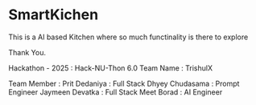 # SmartKichen

This is a AI based Kitchen where so much functinality is there to explore

Thank You.

Hackathon - 2025 : Hack-NU-Thon 6.0
Team Name : TrishulX

Team Member : 
Prit Dedaniya : Full Stack
Dhyey Chudasama : Prompt Engineer
Jaymeen Devatka : Full Stack
Meet Borad : AI Engineer
